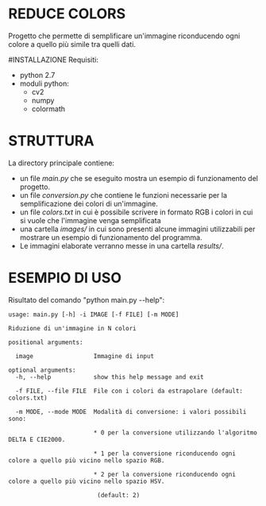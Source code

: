 # REDUCE COLORS
Progetto che permette di semplificare un'immagine riconducendo ogni colore
a quello più simile tra quelli dati.

#INSTALLAZIONE
Requisiti:
* python 2.7
* moduli python:
	* cv2
	* numpy
	* colormath

# STRUTTURA
La directory principale contiene:
* un file *main.py* che se eseguito mostra un esempio di funzionamento del progetto.
* un file *conversion.py* che contiene le funzioni necessarie per la semplificazione
  dei colori di un'immagine.
* un file *colors.txt* in cui è possibile scrivere in formato RGB i colori in cui si vuole
  che l'immagine venga semplificata
* una cartella *images/* in cui sono presenti alcune immagini utilizzabili per mostrare un
  esempio di funzionamento del programma.
* Le immagini elaborate verranno messe in una cartella *results/*.

# ESEMPIO DI USO
Risultato del comando "python main.py --help":

```
usage: main.py [-h] -i IMAGE [-f FILE] [-m MODE]

Riduzione di un'immagine in N colori

positional arguments:

  image                 Immagine di input

optional arguments:
  -h, --help            show this help message and exit

  -f FILE, --file FILE  File con i colori da estrapolare (default: colors.txt)

  -m MODE, --mode MODE  Modalità di conversione: i valori possibili sono:

                        * 0 per la conversione utilizzando l'algoritmo DELTA E CIE2000.

                        * 1 per la conversione riconducendo ogni colore a quello più vicino nello spazio RGB.

                        * 2 per la conversione riconducendo ogni colore a quello più vicino nello spazio HSV.

                         (default: 2)
```
